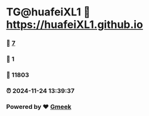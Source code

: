 # TG@huafeiXL1 :link: https://huafeiXL1.github.io 
### :page_facing_up: [7](https://huafeiXL1.github.io/tag.html) 
### :speech_balloon: 1 
### :hibiscus: 11803 
### :alarm_clock: 2024-11-24 13:39:37 
### Powered by :heart: [Gmeek](https://github.com/Meekdai/Gmeek)
